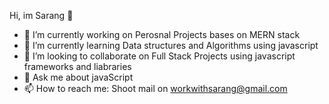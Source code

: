 Hi, im Sarang 👋

- 🔭 I’m currently working on Perosnal Projects bases on MERN stack
- 🌱 I’m currently learning Data structures and Algorithms using javascript
- 👯 I’m looking to collaborate on Full Stack Projects using javascript frameworks and liabraries
- 💬 Ask me about javaScript
- 📫 How to reach me: Shoot mail on workwithsarang@gmail.com 

